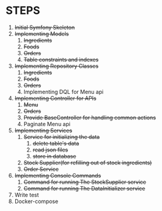 # STEPS

1. ~~Initial Symfony Skeleton~~
2. ~~Implementing Models~~
   1. ~~Ingredients~~
   2. ~~Foods~~
   3. ~~Orders~~
   4. ~~Table constraints and indexes~~
3. ~~Implementing Repository Classes~~
   1. ~~Ingredients~~
   2. ~~Foods~~
   3. ~~Orders~~
   4. Implementing DQL for Menu api
4. ~~Implementing Controller for APIs~~ 
   1. ~~Menu~~
   2. ~~Orders~~
   4. ~~Provide BaseController for handling common actions~~
   5. Paginate Menu api
5. ~~Implementing Services~~
   1. ~~Service for initializing the data~~
      1. ~~delete table's data~~
      2. ~~read json files~~
      3. ~~store in database~~
   2. ~~Stock Supplier(for refilling out of stock ingredients)~~
   4. ~~Order Service~~
6. ~~Implementing Console Commands~~
   1. ~~Command for running The StockSupplier service~~
   2. ~~Command for running The DataInitializer service~~
7. Write test
8. Docker-compose
